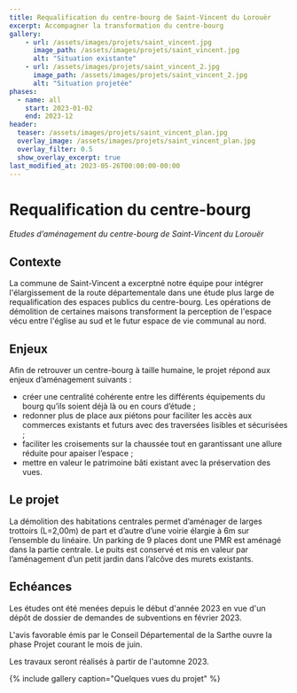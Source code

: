```yaml
---
title: Requalification du centre-bourg de Saint-Vincent du Lorouër
excerpt: Accompagner la transformation du centre-bourg
gallery:
    - url: /assets/images/projets/saint_vincent.jpg
      image_path: /assets/images/projets/saint_vincent.jpg
      alt: "Situation existante"
    - url: /assets/images/projets/saint_vincent_2.jpg
      image_path: /assets/images/projets/saint_vincent_2.jpg
      alt: "Situation projetée"
phases:
  - name: all
    start: 2023-01-02
    end: 2023-12
header:
  teaser: /assets/images/projets/saint_vincent_plan.jpg
  overlay_image: /assets/images/projets/saint_vincent_plan.jpg
  overlay_filter: 0.5
  show_overlay_excerpt: true
last_modified_at: 2023-05-26T00:00:00-00:00
---
```

# Requalification du centre-bourg
_Etudes d’aménagement du centre-bourg de Saint-Vincent du Lorouër_

## Contexte 

La commune de Saint-Vincent a excerptné notre équipe pour intégrer l'élargissement de la route départementale dans une étude plus large de requalification des espaces publics du centre-bourg.
Les opérations de démolition de certaines maisons transforment la perception de l'espace vécu entre l'église au sud et le futur espace de vie communal au nord.

## Enjeux

Afin de retrouver un centre-bourg à taille humaine, le projet répond aux enjeux d’aménagement suivants :
* créer une centralité cohérente entre les différents équipements du bourg qu’ils soient déjà là ou en cours d’étude ;
* redonner plus de place aux piétons pour faciliter les accès aux commerces existants et futurs avec des traversées lisibles et sécurisées ;
* faciliter les croisements sur la chaussée tout en garantissant une allure réduite pour apaiser l’espace ;
* mettre en valeur le patrimoine bâti existant avec la préservation des vues.

## Le projet

La démolition des habitations centrales permet d’aménager de larges trottoirs (L=2,00m) de part et d’autre d’une voirie élargie à 6m sur l’ensemble du linéaire.
Un parking de 9 places dont une PMR est aménagé dans la partie centrale.
Le puits est conservé et mis en valeur par l’aménagement d’un petit jardin dans l’alcôve des murets existants.


## Echéances

Les études ont été menées depuis le début d'année 2023 en vue d'un dépôt de dossier de demandes de subventions en février 2023.

L'avis favorable émis par le Conseil Départemental de la Sarthe ouvre la phase Projet courant le mois de juin.

Les travaux seront réalisés à partir de l'automne 2023.

{% include gallery caption="Quelques vues du projet" %}

